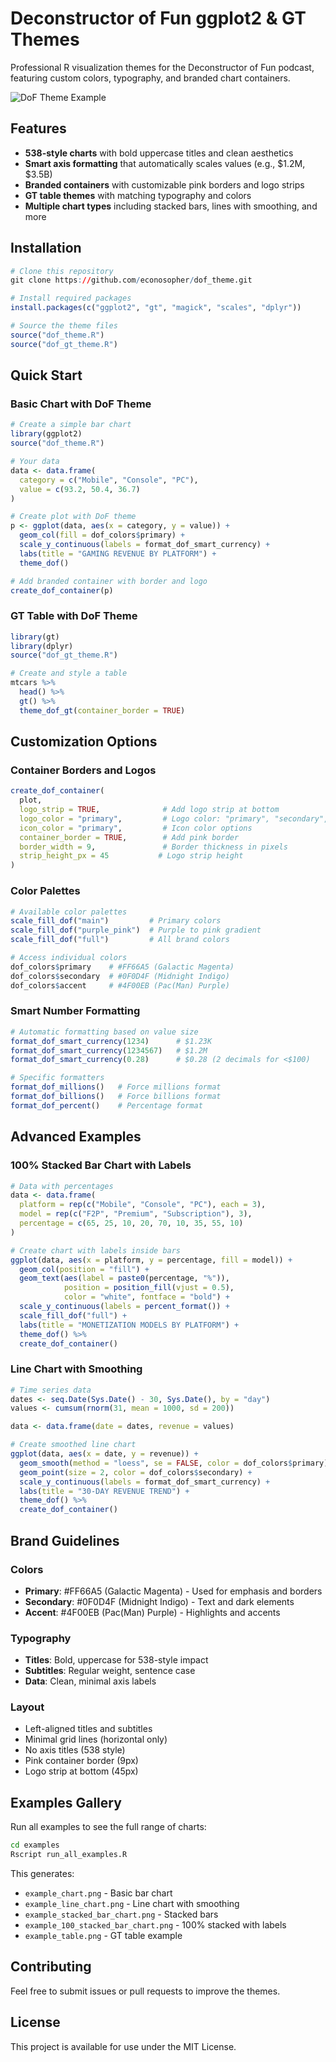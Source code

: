 # Deconstructor of Fun ggplot2 & GT Themes

Professional R visualization themes for the Deconstructor of Fun podcast, featuring custom colors, typography, and branded chart containers.

![DoF Theme Example](examples/output/example_chart.png)

## Features

- **538-style charts** with bold uppercase titles and clean aesthetics
- **Smart axis formatting** that automatically scales values (e.g., $1.2M, $3.5B)
- **Branded containers** with customizable pink borders and logo strips
- **GT table themes** with matching typography and colors
- **Multiple chart types** including stacked bars, lines with smoothing, and more

## Installation

```r
# Clone this repository
git clone https://github.com/econosopher/dof_theme.git

# Install required packages
install.packages(c("ggplot2", "gt", "magick", "scales", "dplyr"))

# Source the theme files
source("dof_theme.R")
source("dof_gt_theme.R")
```

## Quick Start

### Basic Chart with DoF Theme

```r
# Create a simple bar chart
library(ggplot2)
source("dof_theme.R")

# Your data
data <- data.frame(
  category = c("Mobile", "Console", "PC"),
  value = c(93.2, 50.4, 36.7)
)

# Create plot with DoF theme
p <- ggplot(data, aes(x = category, y = value)) +
  geom_col(fill = dof_colors$primary) +
  scale_y_continuous(labels = format_dof_smart_currency) +
  labs(title = "GAMING REVENUE BY PLATFORM") +
  theme_dof()

# Add branded container with border and logo
create_dof_container(p)
```

### GT Table with DoF Theme

```r
library(gt)
library(dplyr)
source("dof_gt_theme.R")

# Create and style a table
mtcars %>%
  head() %>%
  gt() %>%
  theme_dof_gt(container_border = TRUE)
```

## Customization Options

### Container Borders and Logos

```r
create_dof_container(
  plot,
  logo_strip = TRUE,              # Add logo strip at bottom
  logo_color = "primary",         # Logo color: "primary", "secondary", "black", "white"
  icon_color = "primary",         # Icon color options
  container_border = TRUE,        # Add pink border
  border_width = 9,               # Border thickness in pixels
  strip_height_px = 45           # Logo strip height
)
```

### Color Palettes

```r
# Available color palettes
scale_fill_dof("main")         # Primary colors
scale_fill_dof("purple_pink")  # Purple to pink gradient
scale_fill_dof("full")         # All brand colors

# Access individual colors
dof_colors$primary    # #FF66A5 (Galactic Magenta)
dof_colors$secondary  # #0F0D4F (Midnight Indigo)
dof_colors$accent     # #4F00EB (Pac(Man) Purple)
```

### Smart Number Formatting

```r
# Automatic formatting based on value size
format_dof_smart_currency(1234)      # $1.23K
format_dof_smart_currency(1234567)   # $1.2M
format_dof_smart_currency(0.28)      # $0.28 (2 decimals for <$100)

# Specific formatters
format_dof_millions()   # Force millions format
format_dof_billions()   # Force billions format
format_dof_percent()    # Percentage format
```

## Advanced Examples

### 100% Stacked Bar Chart with Labels

```r
# Data with percentages
data <- data.frame(
  platform = rep(c("Mobile", "Console", "PC"), each = 3),
  model = rep(c("F2P", "Premium", "Subscription"), 3),
  percentage = c(65, 25, 10, 20, 70, 10, 35, 55, 10)
)

# Create chart with labels inside bars
ggplot(data, aes(x = platform, y = percentage, fill = model)) +
  geom_col(position = "fill") +
  geom_text(aes(label = paste0(percentage, "%")), 
            position = position_fill(vjust = 0.5),
            color = "white", fontface = "bold") +
  scale_y_continuous(labels = percent_format()) +
  scale_fill_dof("full") +
  labs(title = "MONETIZATION MODELS BY PLATFORM") +
  theme_dof() %>%
  create_dof_container()
```

### Line Chart with Smoothing

```r
# Time series data
dates <- seq.Date(Sys.Date() - 30, Sys.Date(), by = "day")
values <- cumsum(rnorm(31, mean = 1000, sd = 200))

data <- data.frame(date = dates, revenue = values)

# Create smoothed line chart
ggplot(data, aes(x = date, y = revenue)) +
  geom_smooth(method = "loess", se = FALSE, color = dof_colors$primary) +
  geom_point(size = 2, color = dof_colors$secondary) +
  scale_y_continuous(labels = format_dof_smart_currency) +
  labs(title = "30-DAY REVENUE TREND") +
  theme_dof() %>%
  create_dof_container()
```

## Brand Guidelines

### Colors
- **Primary**: #FF66A5 (Galactic Magenta) - Used for emphasis and borders
- **Secondary**: #0F0D4F (Midnight Indigo) - Text and dark elements
- **Accent**: #4F00EB (Pac(Man) Purple) - Highlights and accents

### Typography
- **Titles**: Bold, uppercase for 538-style impact
- **Subtitles**: Regular weight, sentence case
- **Data**: Clean, minimal axis labels

### Layout
- Left-aligned titles and subtitles
- Minimal grid lines (horizontal only)
- No axis titles (538 style)
- Pink container border (9px)
- Logo strip at bottom (45px)

## Examples Gallery

Run all examples to see the full range of charts:

```bash
cd examples
Rscript run_all_examples.R
```

This generates:
- `example_chart.png` - Basic bar chart
- `example_line_chart.png` - Line chart with smoothing
- `example_stacked_bar_chart.png` - Stacked bars
- `example_100_stacked_bar_chart.png` - 100% stacked with labels
- `example_table.png` - GT table example

## Contributing

Feel free to submit issues or pull requests to improve the themes.

## License

This project is available for use under the MIT License.